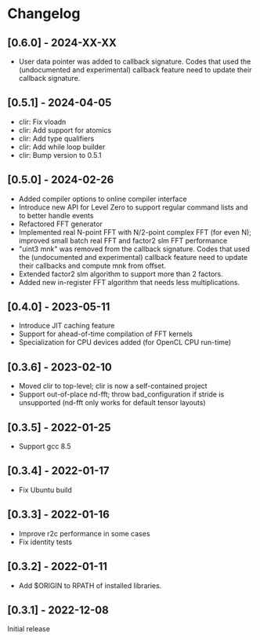 # Changelog

## [0.6.0] - 2024-XX-XX
*  User data pointer was added to callback signature. Codes that used the (undocumented and experimental) callback feature need to update their callback signature.

## [0.5.1] - 2024-04-05
* clir: Fix vloadn
* clir: Add support for atomics
* clir: Add type qualifiers
* clir: Add while loop builder
* clir: Bump version to 0.5.1

## [0.5.0] - 2024-02-26

* Added compiler options to online compiler interface
* Introduce new API for Level Zero to support regular command lists and to better handle events
* Refactored FFT generator
* Implemented real N-point FFT with N/2-point complex FFT (for even N); improved small batch real FFT and factor2 slm FFT performance
*  "uint3 mnk" was removed from the callback signature. Codes that used the (undocumented and experimental) callback feature need to update their callbacks and compute mnk from offset.
* Extended factor2 slm algorithm to support more than 2 factors.
* Added new in-register FFT algorithm that needs less multiplications.

## [0.4.0] - 2023-05-11

* Introduce JIT caching feature
* Support for ahead-of-time compilation of FFT kernels
* Specialization for CPU devices added (for OpenCL CPU run-time)

## [0.3.6] - 2023-02-10

* Moved clir to top-level; clir is now a self-contained project
* Support out-of-place nd-fft; throw bad\_configuration if stride is unsupported (nd-fft only works for default tensor layouts)

## [0.3.5] - 2022-01-25

* Support gcc 8.5

## [0.3.4] - 2022-01-17

* Fix Ubuntu build

## [0.3.3] - 2022-01-16

* Improve r2c performance in some cases
* Fix identity tests

## [0.3.2] - 2022-01-11

* Add $ORIGIN to RPATH of installed libraries.

## [0.3.1] - 2022-12-08

Initial release
